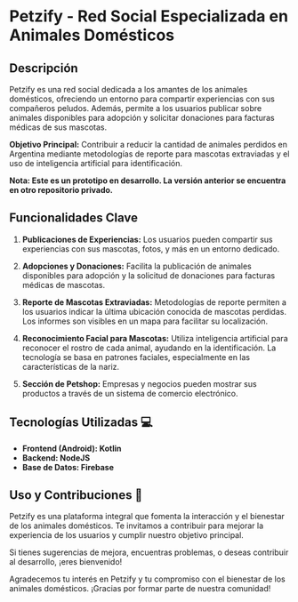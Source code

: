 # Petzify - Red Social Especializada en Animales Domésticos

## Descripción
Petzify es una red social dedicada a los amantes de los animales domésticos, ofreciendo un entorno para compartir experiencias con sus compañeros peludos. Además, permite a los usuarios publicar sobre animales disponibles para adopción y solicitar donaciones para facturas médicas de sus mascotas.

**Objetivo Principal:** Contribuir a reducir la cantidad de animales perdidos en Argentina mediante metodologías de reporte para mascotas extraviadas y el uso de inteligencia artificial para identificación.

**Nota: Este es un prototipo en desarrollo. La versión anterior se encuentra en otro repositorio privado.**

## Funcionalidades Clave

1. **Publicaciones de Experiencias:** Los usuarios pueden compartir sus experiencias con sus mascotas, fotos, y más en un entorno dedicado.

2. **Adopciones y Donaciones:** Facilita la publicación de animales disponibles para adopción y la solicitud de donaciones para facturas médicas de mascotas.

3. **Reporte de Mascotas Extraviadas:** Metodologías de reporte permiten a los usuarios indicar la última ubicación conocida de mascotas perdidas. Los informes son visibles en un mapa para facilitar su localización.

4. **Reconocimiento Facial para Mascotas:** Utiliza inteligencia artificial para reconocer el rostro de cada animal, ayudando en la identificación. La tecnología se basa en patrones faciales, especialmente en las características de la nariz.

5. **Sección de Petshop:** Empresas y negocios pueden mostrar sus productos a través de un sistema de comercio electrónico.

## Tecnologías Utilizadas 💻

- **Frontend (Android): Kotlin**
- **Backend: NodeJS**
- **Base de Datos: Firebase**

## Uso y Contribuciones 🚀

Petzify es una plataforma integral que fomenta la interacción y el bienestar de los animales domésticos. Te invitamos a contribuir para mejorar la experiencia de los usuarios y cumplir nuestro objetivo principal.

Si tienes sugerencias de mejora, encuentras problemas, o deseas contribuir al desarrollo, ¡eres bienvenido!

Agradecemos tu interés en Petzify y tu compromiso con el bienestar de los animales domésticos. ¡Gracias por formar parte de nuestra comunidad!


